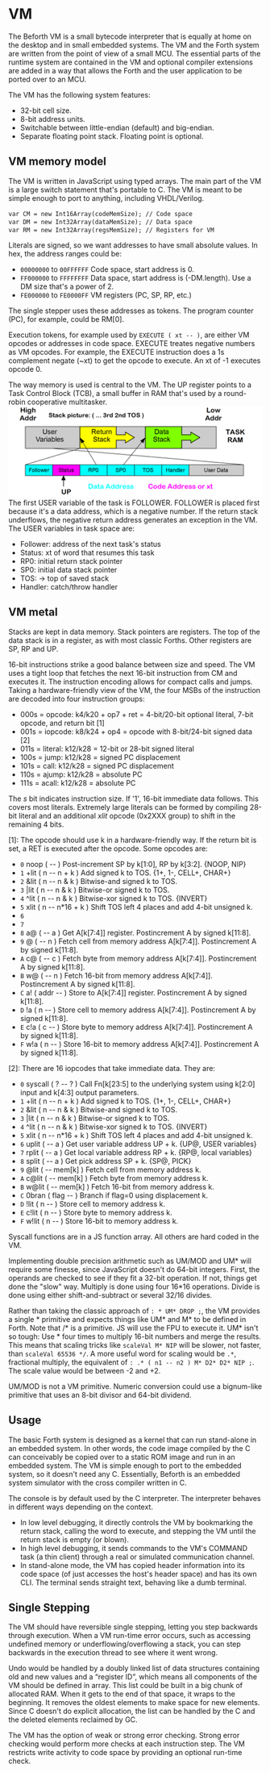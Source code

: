 # VM

The Beforth VM is a small bytecode interpreter that is equally at home on the desktop and in small embedded systems. The VM and the Forth system are written from the point of view of a small MCU. The essential parts of the runtime system are contained in the VM and optional compiler extensions are added in a way that allows the Forth and the user application to be ported over to an MCU. 

The VM has the following system features:
- 32-bit cell size.
- 8-bit address units.
- Switchable between little-endian (default) and big-endian.
- Separate floating point stack. Floating point is optional.

## VM memory model
The VM is written in JavaScript using typed arrays. The main part of the VM is a large switch statement that's portable to C. 
The VM is meant to be simple enough to port to anything, including VHDL/Verilog.
```
var CM = new Int16Array(codeMemSize); // Code space  
var DM = new Int32Array(dataMemSize); // Data space
var RM = new Int32Array(regsMemSize); // Registers for VM
```
Literals are signed, so we want addresses to have small absolute values. In hex, the address ranges could be:

- `00000000` to `00FFFFFF`	Code space, start address is 0.
- `FF000000` to `FFFFFFFF`	Data space, start address is (-DM.length). Use a DM size that's a power of 2.
- `FE000000` to `FE0000FF`	VM registers (PC, SP, RP, etc.)

The single stepper uses these addresses as tokens. The program counter (PC), for example, could be RM[0].

Execution tokens, for example used by `EXECUTE ( xt -- )`, are either VM opcodes or addresses in code space. EXECUTE treates negative numbers as VM opcodes. For example, the EXECUTE instruction does a 1s complement negate (~xt) to get the opcode to execute. An xt of -1 executes opcode 0.

The way memory is used is central to the VM. The UP register points to a Task Control Block (TCB), a small buffer in RAM that's used by a round-robin cooperative multitasker.
![Stacks Illustration](https://github.com/lazarus4/Beforth/raw/master/architecture/stacks_01.png)
The first USER variable of the task is FOLLOWER. FOLLOWER is placed first because it's a data address, which is a negative number. If the return stack underflows, the negative return address generates an exception in the VM. The USER variables in task space are:
- Follower: address of the next task's status 
- Status: xt of word that resumes this task 
- RP0: initial return stack pointer      
- SP0: initial data stack pointer        
- TOS: -> top of saved stack                   
- Handler: catch/throw handler               

## VM metal
Stacks are kept in data memory. Stack pointers are registers. The top of the data stack is in a register, as with most classic Forths. Other registers are SP, RP and UP. 

16-bit instructions strike a good balance between size and speed. The VM uses a tight loop that fetches the next 16-bit instruction from CM and executes it. The instruction encoding allows for compact calls and jumps. Taking a hardware-friendly view of the VM, the four MSBs of the instruction are decoded into four instruction groups:

- 000s = opcode: k4/k20 + op7 + ret = 4-bit/20-bit optional literal, 7-bit opcode, and return bit [1]
- 001s = iopcode: k8/k24 + op4 = opcode with 8-bit/24-bit signed data [2]
- 011s = literal: k12/k28 = 12-bit or 28-bit signed literal
- 100s = jump: k12/k28 = signed PC displacement
- 101s = call: k12/k28 = signed PC displacement
- 110s = ajump: k12/k28 = absolute PC 
- 111s = acall: k12/k28 = absolute PC 

The *s* bit indicates instruction size. If '1', 16-bit immediate data follows. This covers most literals. Extremely large literals can be formed by compiling 28-bit literal and an additional *xlit* opcode (0x2XXX group) to shift in the remaining 4 bits.

\[1]: The opcode should use k in a hardware-friendly way. If the return bit is set, a RET is executed after the opcode. Some opcodes are:
- `0` noop  ( -- )  Post-increment SP by k[1:0], RP by k[3:2]. {NOOP, NIP} 
- `1` +lit  ( n -- n + k )  Add signed k to TOS. {1+, 1-, CELL+, CHAR+}
- `2` &lit  ( n -- n & k )  Bitwise-and signed k to TOS.
- `3` |lit  ( n -- n & k )  Bitwise-or signed k to TOS.
- `4` ^lit  ( n -- n & k )  Bitwise-xor signed k to TOS. {INVERT}
- `5` xlit  ( n -- n\*16 + k )  Shift TOS left 4 places and add 4-bit unsigned k.
- `6` 
- `7` 
- `8` a@  ( -- a )  Get A[k[7:4]] register. Postincrement A by signed k[11:8].
- `9` @  ( -- n )  Fetch cell from memory address A[k[7:4]]. Postincrement A by signed k[11:8].
- `A` c@  ( -- c )  Fetch byte from memory address A[k[7:4]]. Postincrement A by signed k[11:8].
- `B` w@  ( -- n )  Fetch 16-bit from memory address A[k[7:4]]. Postincrement A by signed k[11:8].
- `C` a!  ( addr -- )  Store to A[k[7:4]] register. Postincrement A by signed k[11:8].
- `D` !a  ( n -- )  Store cell to memory address A[k[7:4]]. Postincrement A by signed k[11:8].
- `E` c!a  ( c -- )  Store byte to memory address A[k[7:4]]. Postincrement A by signed k[11:8].
- `F` w!a  ( n -- )  Store 16-bit to memory address A[k[7:4]]. Postincrement A by signed k[11:8].


\[2]: There are 16 iopcodes that take immediate data. They are:
- `0` syscall  ( ? -- ? )  Call Fn[k[23:5] to the underlying system using k[2:0] input and k[4:3] output parameters. 
- `1` +lit  ( n -- n + k )  Add signed k to TOS. {1+, 1-, CELL+, CHAR+}
- `2` &lit  ( n -- n & k )  Bitwise-and signed k to TOS.
- `3` |lit  ( n -- n & k )  Bitwise-or signed k to TOS.
- `4` ^lit  ( n -- n & k )  Bitwise-xor signed k to TOS. {INVERT}
- `5` xlit  ( n -- n\*16 + k )  Shift TOS left 4 places and add 4-bit unsigned k.
- `6` uplit  ( -- a )  Get user variable address UP + k. {UP@, USER variables}
- `7` rplit  ( -- a )  Get local variable address RP + k. {RP@, local variables}
- `8` split  ( -- a )  Get pick address SP + k. {SP@, PICK}
- `9` @lit  ( -- mem[k] )  Fetch cell from memory address k.
- `A` c@lit  ( -- mem[k] )  Fetch byte from memory address k.
- `B` w@lit  ( -- mem[k] )  Fetch 16-bit from memory address k.
- `C` 0bran  ( flag -- )  Branch if flag=0 using displacement k.
- `D` !lit  ( n -- )  Store cell to memory address k.
- `E` c!lit  ( n -- )  Store byte to memory address k.
- `F` w!lit  ( n -- )  Store 16-bit to memory address k.

Syscall functions are in a JS function array. All others are hard coded in the VM.

Implementing double precision arithmetic such as UM/MOD and UM\* will require some finesse, since JavaScript doesn't do 64-bit integers. First, the operands are checked to see if they fit a 32-bit operation. If not, things get done the "slow" way. Multiply is done using four 16\*16 operations. Divide is done using either shift-and-subtract or several 32/16 divides.

Rather than taking the classic approach of `: * UM* DROP ;`, the VM provides a single \* primitive and expects things like UM\* and M\* to be defined in Forth. Note that /\* is a primitive. JS will use the FPU to execute it. UM\* isn't so tough: Use \* four times to multiply 16-bit numbers and merge the results. This means that scaling tricks like `scaleVal M* NIP` will be slower, not faster, than `scaleVal 65536 */`. A more useful word for scaling would be `.*`, fractional multiply, the equivalent of `: .* ( n1 -- n2 ) M* D2* D2* NIP ;`. The scale value would be between -2 and +2.

UM/MOD is not a VM primitive. Numeric conversion could use a bignum-like primitive that uses an 8-bit divisor and 64-bit dividend.

## Usage
The basic Forth system is designed as a kernel that can run stand-alone in an embedded system. In other words, the code image compiled by the C can conceivably be copied over to a static ROM image and run in an embedded system. The VM is simple enough to port to the embedded system, so it doesn't need any C. Essentially, Beforth is an embedded system simulator with the cross compiler written in C.

The console is by default used by the C interpreter. The interpreter behaves in different ways depending on the context. 

- In low level debugging, it directly controls the VM by bookmarking the return stack, calling the word to execute, and stepping the VM until the return stack is empty (or blown).
- In high level debugging, it sends commands to the VM's COMMAND task (a thin client) through a real or simulated communication channel.
- In stand-alone mode, the VM has copied header information into its code space (of just accesses the host's header space) and has its own CLI. The terminal sends straight text, behaving like a dumb terminal.

## Single Stepping
The VM should have reversible single stepping, letting you step backwards through execution. When a VM run-time error occurs, such as accessing undefined memory or underflowing/overflowing a stack, you can step backwards in the execution thread to see where it went wrong.

Undo would be handled by a doubly linked list of data structures containing old and new values and a “register ID”, which means all components of the VM should be defined in array. This list could be built in a big chunk of allocated RAM. When it gets to the end of that space, it wraps to the beginning. It removes the oldest elements to make space for new elements. Since C doesn't do explicit allocation, the list can be handled by the C and the deleted elements reclaimed by GC.

The VM has the option of weak or strong error checking. Strong error checking would perform more checks at each instruction step. The VM restricts write activity to code space by providing an optional run-time check.

